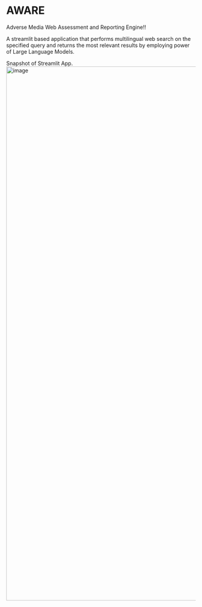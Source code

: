 # AWARE
Adverse Media Web Assessment and Reporting Engine!!

A streamlit based application that performs multilingual web search on the specified query and returns the most relevant results by employing power of Large Language Models.

Snapshot of Streamlit App. 
<img width="1419" alt="image" src="https://github.com/manibp/AWARE/assets/14993216/12fe654a-200e-4a08-9681-4e77a4d5c1f6">

